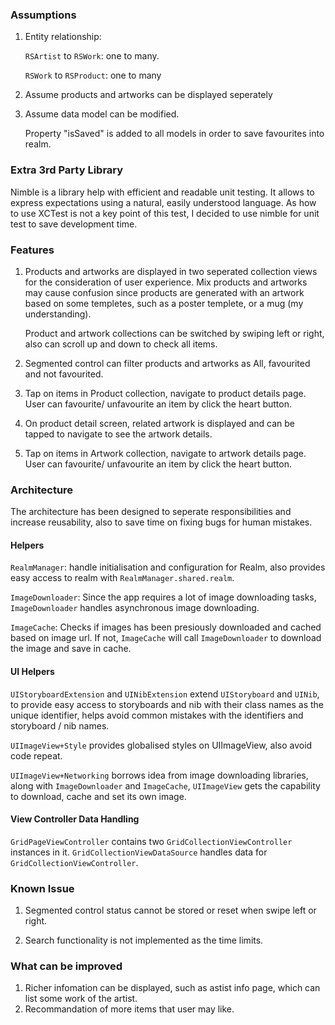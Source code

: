 ### Assumptions
1. Entity relationship: 
    
    `RSArtist` to `RSWork`: one to many. 
    
    `RSWork` to `RSProduct`: one to many

2. Assume products and artworks can be displayed seperately

3. Assume data model can be modified. 

    Property "isSaved" is added to all models in order to save favourites into realm.

### Extra 3rd Party Library
Nimble is a library help with efficient and readable unit testing. It allows to express expectations using a natural, easily understood language. As how to use XCTest is not a key point of this test, I decided to use nimble for unit test to save development time.

### Features
1. Products and artworks are displayed in two seperated collection views for the consideration of user experience. Mix products and artworks may cause confusion since products are generated with an artwork based on some templetes, such as a poster templete, or a mug (my understanding). 

    Product and artwork collections can be switched by swiping left or right, also can scroll up and down to check all items.

2. Segmented control can filter products and artworks as All, favourited and not favourited.

3. Tap on items in Product collection, navigate to product details page. User can favourite/ unfavourite an item by click the heart button.

4. On product detail screen, related artwork is displayed and can be tapped to navigate to see the artwork details.

5. Tap on items in Artwork collection, navigate to artwork details page. User can favourite/ unfavourite an item by click the heart button.

### Architecture
The architecture has been designed to seperate responsibilities and increase reusability, also to save time on fixing bugs for human mistakes.

#### Helpers
`RealmManager`: handle initialisation and configuration for Realm, also provides easy access to realm with `RealmManager.shared.realm`.

`ImageDownloader`: Since the app requires a lot of image downloading tasks, `ImageDownloader` handles asynchronous image downloading.

`ImageCache`: Checks if images has been presiously downloaded and cached based on image url. If not, `ImageCache` will call `ImageDownloader` to download the image and save in cache.

#### UI Helpers

`UIStoryboardExtension` and `UINibExtension` extend `UIStoryboard` and `UINib`, to provide easy access to storyboards and nib with their class names as the unique identifier, helps avoid common mistakes with the identifiers and storyboard / nib names.

`UIImageView+Style` provides globalised styles on UIImageView, also avoid code repeat.

`UIImageView+Networking` borrows idea from image downloading libraries, along with `ImageDownloader` and `ImageCache`, `UIImageView` gets the capability to download, cache and set its own image.

#### View Controller Data Handling

`GridPageViewController` contains two `GridCollectionViewController` instances in it. `GridCollectionViewDataSource` handles data for `GridCollectionViewController`.

### Known Issue
1. Segmented control status cannot be stored or reset when swipe left or right.

2. Search functionality is not implemented as the time limits.

### What can be improved

1. Richer infomation can be displayed, such as astist info page, which can list some work of the artist.
2. Recommandation of more items that user may like.


